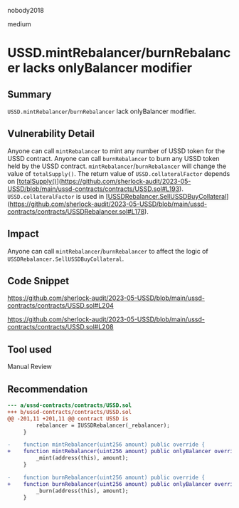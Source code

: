 nobody2018

medium

# USSD.mintRebalancer/burnRebalancer lacks onlyBalancer modifier

## Summary

`USSD.mintRebalancer`/`burnRebalancer` lack onlyBalancer modifier.

## Vulnerability Detail

Anyone can call `mintRebalancer` to mint any number of USSD token for the USSD contract. Anyone can call `burnRebalancer` to burn any USSD token held by the USSD contract. `mintRebalancer`/`burnRebalancer` will change the value of `totalSupply()`. The return value of `USSD.collateralFactor` depends on [[totalSupply()](https://github.com/sherlock-audit/2023-05-USSD/blob/main/ussd-contracts/contracts/USSD.sol#L193)](https://github.com/sherlock-audit/2023-05-USSD/blob/main/ussd-contracts/contracts/USSD.sol#L193). `USSD.collateralFactor` is used in [[USSDRebalancer.SellUSSDBuyCollateral](https://github.com/sherlock-audit/2023-05-USSD/blob/main/ussd-contracts/contracts/USSDRebalancer.sol#L178)](https://github.com/sherlock-audit/2023-05-USSD/blob/main/ussd-contracts/contracts/USSDRebalancer.sol#L178).

## Impact

Anyone can call `mintRebalancer`/`burnRebalancer` to affect the logic of `USSDRebalancer.SellUSSDBuyCollateral`.

## Code Snippet

https://github.com/sherlock-audit/2023-05-USSD/blob/main/ussd-contracts/contracts/USSD.sol#L204

https://github.com/sherlock-audit/2023-05-USSD/blob/main/ussd-contracts/contracts/USSD.sol#L208

## Tool used

Manual Review

## Recommendation

```diff
--- a/ussd-contracts/contracts/USSD.sol
+++ b/ussd-contracts/contracts/USSD.sol
@@ -201,11 +201,11 @@ contract USSD is
         rebalancer = IUSSDRebalancer(_rebalancer);
     }

-    function mintRebalancer(uint256 amount) public override {
+    function mintRebalancer(uint256 amount) public onlyBalancer override {
         _mint(address(this), amount);
     }

-    function burnRebalancer(uint256 amount) public override {
+    function burnRebalancer(uint256 amount) public onlyBalancer override {
         _burn(address(this), amount);
     }
```